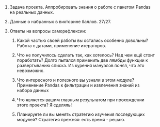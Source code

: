 1. Задача проекта.
Аппробировать знания о работе с пакетом Pandas на реальных данных.

2. Данные о набранных в викторине баллов. 
27/27.

3. Ответы на вопросы саморефлексии:
    1) Какой частью своей работы вы остались особенно довольны?
    Работа с датами, применение итераторов.
    
    2) Что не получилось сделать так, как хотелось? Над чем ещё стоит поработать?
    Долго пытался применить две лямбды функции к развертыванию списка. Из курения мануалов понял, что это невозможно.
    
    3) Что интересного и полезного вы узнали в этом модуле?
    Применение Pandas к фильтрации и извлечения знаний из набора данных
    4) Что является вашим главным результатом при прохождении этого проекта?
    Я сделяль!

    5) Планируете ли вы менять стратегию изучения последующих модулей?
    Стратегия прежняя: есть время - решаю. 